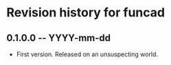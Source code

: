 # Revision history for funcad

## 0.1.0.0 -- YYYY-mm-dd

* First version. Released on an unsuspecting world.

